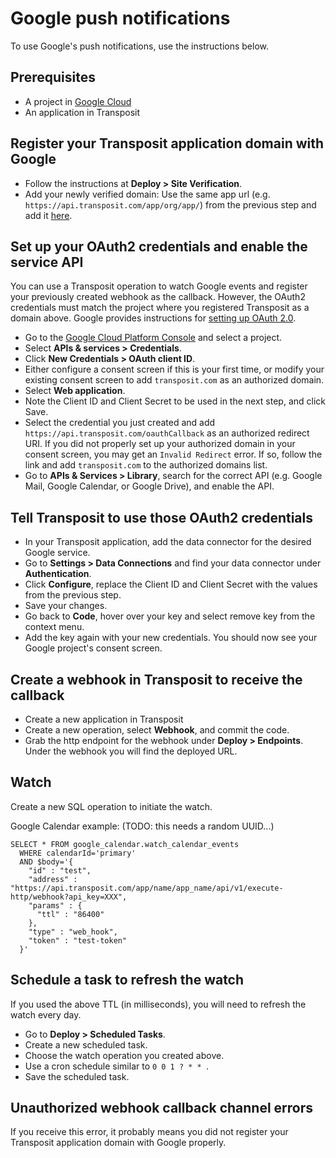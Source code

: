 # Google push notifications

To use Google's push notifications, use the instructions below.

## Prerequisites

* A project in [Google Cloud](https://console.cloud.google.com)
* An application in Transposit

## Register your Transposit application domain with Google

* Follow the instructions at **Deploy > Site Verification**.
* Add your newly verified domain: Use the same app url (e.g. `https://api.transposit.com/app/org/app/`) from the previous step and add it [here](https://console.cloud.google.com/apis/credentials/domainverification).

## Set up your OAuth2 credentials and enable the service API

You can use a Transposit operation to watch Google events and register your previously
created webhook as the callback. However, the OAuth2 credentials must match the project
where you registered Transposit as a domain above. Google provides instructions for [setting up OAuth 2.0](https://support.google.com/cloud/answer/6158849).
* Go to the [Google Cloud Platform Console](https://console.cloud.google.com/) and select a project.
* Select **APIs & services > Credentials**.
* Click  **New Credentials > OAuth client ID**.
* Either configure a consent screen if this is your first time, or modify your existing consent screen to add `transposit.com` as an authorized domain.
* Select **Web application**.
* Note the Client ID and Client Secret to be used in the next step, and click Save.
* Select the credential you just created and add `https://api.transposit.com/oauthCallback` as an authorized redirect URI. If you did not properly set up your authorized domain in your consent screen, you may get an `Invalid Redirect` error. If so, follow the link and add `transposit.com` to the authorized domains list.
* Go to **APIs & Services > Library**, search for the correct API (e.g. Google Mail, Google Calendar, or Google Drive), and enable the API.

## Tell Transposit to use those OAuth2 credentials

* In your Transposit application, add the data connector for the desired Google service.
* Go to **Settings > Data Connections** and find your data connector under **Authentication**.
* Click **Configure**, replace the Client ID and Client Secret with the values from the previous step.
* Save your changes.
* Go back to **Code**, hover over your key and select remove key from the context menu.
* Add the key again with your new credentials. You should now see your Google project's consent screen.

## Create a webhook in Transposit to receive the callback

* Create a new application in Transposit
* Create a new operation, select **Webhook**, and commit the code.
* Grab the http endpoint for the webhook under **Deploy > Endpoints**. Under the webhook you will find the deployed URL.

## Watch

Create a new SQL operation to initiate the watch.

Google Calendar example: (TODO: this needs a random UUID...)

```
SELECT * FROM google_calendar.watch_calendar_events
  WHERE calendarId='primary'
  AND $body='{
    "id" : "test",
    "address" : "https://api.transposit.com/app/name/app_name/api/v1/execute-http/webhook?api_key=XXX",
    "params" : {
      "ttl" : "86400"
    },
    "type" : "web_hook",
    "token" : "test-token"
  }'
```

## Schedule a task to refresh the watch

If you used the above TTL (in milliseconds), you will need to refresh the watch every day.

* Go to **Deploy > Scheduled Tasks**.
* Create a new scheduled task.
* Choose the watch operation you created above.
* Use a cron schedule similar to `0 0 1 ? * * `.
* Save the scheduled task.

## Unauthorized webhook callback channel errors

If you receive this error, it probably means you did not register your Transposit application domain with Google properly.